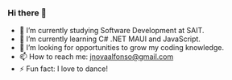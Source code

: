 ### Hi there 👋

- 🔭 I’m currently studying Software Development at SAIT.
- 🌱 I’m currently learning C# .NET MAUI and JavaScript.
- 🤔 I’m looking for opportunities to grow my coding knowledge.
- 📫 How to reach me: jnovaalfonso@gmail.com
- ⚡ Fun fact: I love to dance! 
  
